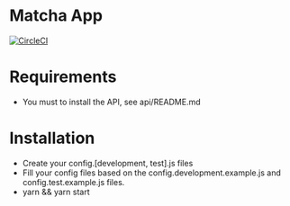 # Matcha App

[![CircleCI](https://circleci.com/gh/mi-mazouz/Matcha/tree/master.svg?style=svg)](https://circleci.com/gh/mi-mazouz/Matcha/tree/master)

# Requirements

- You must to install the API, see api/README.md

# Installation

- Create your config.[development, test].js files
- Fill your config files based on the config.development.example.js and config.test.example.js files.
- yarn && yarn start
